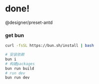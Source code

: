 # done!

@designer/preset-antd

### get bun
```bash
curl -fsSL https://bun.sh/install | bash
```

```bash
# 安装依赖
bun i
# 构建packages
bun run build
# run dev
bun run dev
```
